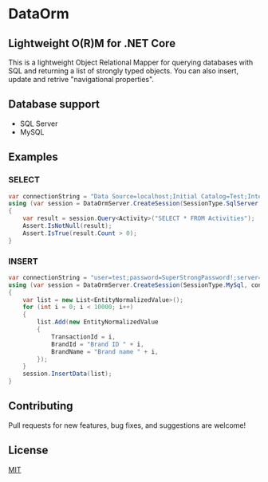 DataOrm
=======

## Lightweight O(R)M for .NET Core

This is a lightweight Object Relational Mapper for querying databases with SQL and returning a list of strongly typed objects. You can also insert, update and retrive "navigational properties".

## Database support
* SQL Server
* MySQL
 
 
## Examples

### SELECT

```csharp
var connectionString = "Data Source=localhost;Initial Catalog=Test;Integrated Security=True;Connect Timeout=15;Encrypt=False;TrustServerCertificate=False";
using (var session = DataOrmServer.CreateSession(SessionType.SqlServer, connectionString))
{
    var result = session.Query<Activity>("SELECT * FROM Activities");
    Assert.IsNotNull(result);
    Assert.IsTrue(result.Count > 0);
}
```

### INSERT

```csharp
var connectionString = "user=test;password=SuperStrongPassword!;server=localhost;database=test;Character Set=utf8";
using (var session = DataOrmServer.CreateSession(SessionType.MySql, connectionString))
{
    var list = new List<EntityNormalizedValue>();
    for (int i = 0; i < 10000; i++)
    {
        list.Add(new EntityNormalizedValue
        {
            TransactionId = i,
            BrandId = "Brand ID " + i,
            BrandName = "Brand name " + i,
        });
    }
    session.InsertData(list);
}
```

## Contributing

Pull requests for new features, bug fixes, and suggestions are welcome!

## License

[MIT](https://github.com/bisand/DataOrm/blob/master/LICENSE)
